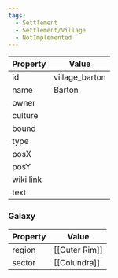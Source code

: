 ```yaml
---
tags:
  - Settlement
  - Settlement/Village
  - NotImplemented
---
```


| Property  | Value          |
| --------- | -------------- |
| id        | village_barton |
| name      | Barton         |
| owner     |                |
| culture   |                |
| bound     |                |
| type      |                |
| posX      |                |
| posY      |                |
| wiki link |                |
| text      |                |

### Galaxy
| Property | Value         |
| -------- | ------------- |
| region   | [[Outer Rim]] |
| sector   | [[Colundra]]  |
